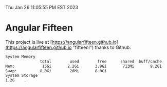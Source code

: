 Thu Jan 26 11:05:55 PM EST 2023

# Angular Fifteen


This project is live at [https://angularfifteen.github.io](https://angularfifteen.github.io "fifteen!") thanks to Github.

```bash
System Memory
               total        used        free      shared  buff/cache   available
Mem:            15Gi       2.2Gi       3.9Gi       713Mi       9.2Gi        11Gi
Swap:          8.0Gi        26Mi       8.0Gi
System Storage
1.2G	.
```
